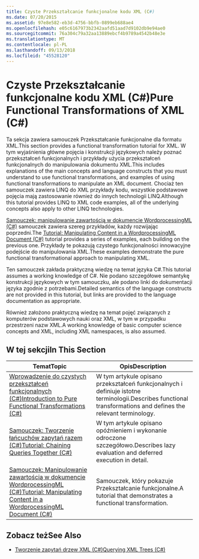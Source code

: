 ```yaml
---
title: Czyste Przekształcanie funkcjonalne kodu XML (C#)
ms.date: 07/20/2015
ms.assetid: 97e8e582-eb3d-4756-bbfb-0899eb688ae4
ms.openlocfilehash: e05c6167973b2342aafd51aad7d9102db9e94ae0
ms.sourcegitcommit: 76a304c79a32aa13889ebcf4b9789a4542b48e3e
ms.translationtype: MT
ms.contentlocale: pl-PL
ms.lasthandoff: 09/13/2018
ms.locfileid: "45528120"
---
```

# <a name="pure-functional-transformations-of-xml-c"></a><span data-ttu-id="6a80c-102">Czyste Przekształcanie funkcjonalne kodu XML (C#)</span><span class="sxs-lookup"><span data-stu-id="6a80c-102">Pure Functional Transformations of XML (C#)</span></span>
<span data-ttu-id="6a80c-103">Ta sekcja zawiera samouczek Przekształcanie funkcjonalne dla formatu XML.</span><span class="sxs-lookup"><span data-stu-id="6a80c-103">This section provides a functional transformation tutorial for XML.</span></span> <span data-ttu-id="6a80c-104">W tym wyjaśnienia główne pojęcia i konstrukcji językowych należy poznać przekształceń funkcjonalnych i przykłady użycia przekształceń funkcjonalnych do manipulowania dokumentu XML.</span><span class="sxs-lookup"><span data-stu-id="6a80c-104">This includes explanations of the main concepts and language constructs that you must understand to use functional transformations, and examples of using functional transformations to manipulate an XML document.</span></span> <span data-ttu-id="6a80c-105">Chociaż ten samouczek zawiera LINQ do XML przykłady kodu, wszystkie podstawowe pojęcia mają zastosowanie również do innych technologii LINQ.</span><span class="sxs-lookup"><span data-stu-id="6a80c-105">Although this tutorial provides LINQ to XML code examples, all of the underlying concepts also apply to other LINQ technologies.</span></span>  
  
 <span data-ttu-id="6a80c-106">[Samouczek: manipulowanie zawartością w dokumencie WordprocessingML (C#)](../../../../csharp/programming-guide/concepts/linq/tutorial-manipulating-content-in-a-wordprocessingml-document.md) samouczek zawiera szereg przykładów, każdy rozwijając poprzedni.</span><span class="sxs-lookup"><span data-stu-id="6a80c-106">The [Tutorial: Manipulating Content in a WordprocessingML Document (C#)](../../../../csharp/programming-guide/concepts/linq/tutorial-manipulating-content-in-a-wordprocessingml-document.md) tutorial provides a series of examples, each building on the previous one.</span></span> <span data-ttu-id="6a80c-107">Przykłady te pokazują czystego funkcjonalności innowacyjne podejście do manipulowania XML.</span><span class="sxs-lookup"><span data-stu-id="6a80c-107">These examples demonstrate the pure functional transformational approach to manipulating XML.</span></span>  
  
 <span data-ttu-id="6a80c-108">Ten samouczek zakłada praktyczną wiedzę na temat języka C#.</span><span class="sxs-lookup"><span data-stu-id="6a80c-108">This tutorial assumes a working knowledge of C#.</span></span> <span data-ttu-id="6a80c-109">Nie podano szczegółowe semantykę konstrukcji językowych w tym samouczku, ale podano linki do dokumentacji języka zgodnie z potrzebami.</span><span class="sxs-lookup"><span data-stu-id="6a80c-109">Detailed semantics of the language constructs are not provided in this tutorial, but links are provided to the language documentation as appropriate.</span></span>  
  
 <span data-ttu-id="6a80c-110">Również założono praktyczną wiedzę na temat pojęć związanych z komputerów podstawowych nauki oraz XML, w tym w przypadku przestrzeni nazw XML.</span><span class="sxs-lookup"><span data-stu-id="6a80c-110">A working knowledge of basic computer science concepts and XML, including XML namespaces, is also assumed.</span></span>  
  
## <a name="in-this-section"></a><span data-ttu-id="6a80c-111">W tej sekcji</span><span class="sxs-lookup"><span data-stu-id="6a80c-111">In This Section</span></span>  
  
|<span data-ttu-id="6a80c-112">Temat</span><span class="sxs-lookup"><span data-stu-id="6a80c-112">Topic</span></span>|<span data-ttu-id="6a80c-113">Opis</span><span class="sxs-lookup"><span data-stu-id="6a80c-113">Description</span></span>|  
|-----------|-----------------|  
|[<span data-ttu-id="6a80c-114">Wprowadzenie do czystych przekształceń funkcjonalnych (C#)</span><span class="sxs-lookup"><span data-stu-id="6a80c-114">Introduction to Pure Functional Transformations (C#)</span></span>](../../../../csharp/programming-guide/concepts/linq/introduction-to-pure-functional-transformations.md)|<span data-ttu-id="6a80c-115">W tym artykule opisano przekształceń funkcjonalnych i definiuje istotne terminologii.</span><span class="sxs-lookup"><span data-stu-id="6a80c-115">Describes functional transformations and defines the relevant terminology.</span></span>|  
|[<span data-ttu-id="6a80c-116">Samouczek: Tworzenie łańcuchów zapytań razem (C#)</span><span class="sxs-lookup"><span data-stu-id="6a80c-116">Tutorial: Chaining Queries Together (C#)</span></span>](../../../../csharp/programming-guide/concepts/linq/tutorial-chaining-queries-together.md)|<span data-ttu-id="6a80c-117">W tym artykule opisano opóźnieniem i wykonanie odroczone szczegółowo.</span><span class="sxs-lookup"><span data-stu-id="6a80c-117">Describes lazy evaluation and deferred execution in detail.</span></span>|  
|[<span data-ttu-id="6a80c-118">Samouczek: Manipulowanie zawartością w dokumencie WordprocessingML (C#)</span><span class="sxs-lookup"><span data-stu-id="6a80c-118">Tutorial: Manipulating Content in a WordprocessingML Document (C#)</span></span>](../../../../csharp/programming-guide/concepts/linq/tutorial-manipulating-content-in-a-wordprocessingml-document.md)|<span data-ttu-id="6a80c-119">Samouczek, który pokazuje Przekształcanie funkcjonalne.</span><span class="sxs-lookup"><span data-stu-id="6a80c-119">A tutorial that demonstrates a functional transformation.</span></span>|  
  
## <a name="see-also"></a><span data-ttu-id="6a80c-120">Zobacz też</span><span class="sxs-lookup"><span data-stu-id="6a80c-120">See Also</span></span>

- [<span data-ttu-id="6a80c-121">Tworzenie zapytań drzew XML (C#)</span><span class="sxs-lookup"><span data-stu-id="6a80c-121">Querying XML Trees (C#)</span></span>](../../../../csharp/programming-guide/concepts/linq/querying-xml-trees.md)
